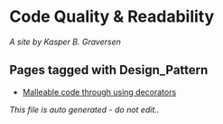﻿# Code Quality & Readability
*A site by Kasper B. Graversen*

## Pages tagged with **Design_Pattern**

* [Malleable code through using decorators](Articles/Design/MalleableCodeUsingDecorators.md)



*This file is auto generated - do not edit..*
